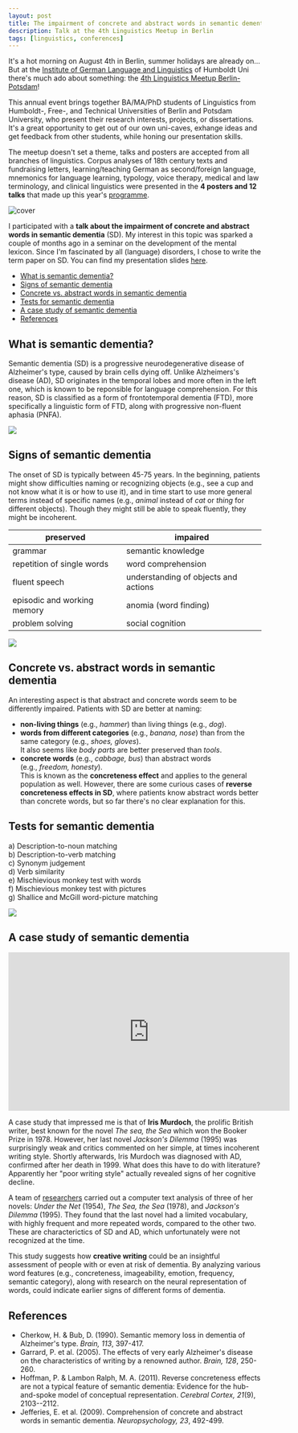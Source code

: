```yaml
---
layout: post
title: The impairment of concrete and abstract words in semantic dementia
description: Talk at the 4th Linguistics Meetup in Berlin
tags: [linguistics, conferences]
---
```


It's a hot morning on August 4th in Berlin, summer holidays are already on... But at the [Institute of German Language and Linguistics](https://www.linguistik.hu-berlin.de/en/standardseite-en?set_language=en) of Humboldt Uni there's much ado about something: the [4th Linguistics Meetup Berlin-Potsdam](https://meetup.junge-sprachwissenschaft.de/)!

This annual event brings together BA/MA/PhD students of Linguistics from Humboldt-, Free-, and Technical Universities of Berlin and Potsdam University, who present their research interests, projects, or dissertations. It's a great opportunity to get out of our own uni-caves, exhange ideas and get feedback from other students, while honing our presentation skills. 

The meetup doesn't set a theme, talks and posters are accepted from all branches of linguistics. Corpus analyses of 18th century texts and fundraising letters, learning/teaching German as second/foreign language, mnemonics for language learning, typology, voice therapy, medical and law terminology, and clinical linguistics were presented in the **4 posters and 12 talks** that made up this year's [programme](https://meetup.junge-sprachwissenschaft.de/dateien/Tagungsheft_LinguistikMeetup2017.pdf).

![cover](../assets/img/linguistikMeetupBerlin.jpg)

I participated with a **talk about the impairment of concrete and abstract words in semantic dementia** (SD). My interest in this topic was sparked a couple of months ago in a seminar on the development of the mental lexicon. Since I'm fascinated by all (language) disorders, I chose to write the term paper on SD. You can find my presentation slides [here](../pdfs/conference_linguistikmeetup_2017.pdf).

- [What is semantic dementia?](#what-is-semantic-dementia)
- [Signs of semantic dementia](#signs-of-semantic-dementia)
- [Concrete vs. abstract words in semantic dementia](#concrete-vs-abstract-words-in-semantic-dementia)
- [Tests for semantic dementia](#tests-for-semantic-dementia)
- [A case study of semantic dementia](#a-case-study-of-semantic-dementia)
- [References](#references)

## What is semantic dementia?

Semantic dementia (SD) is a progressive neurodegenerative disease of Alzheimer's type, caused by brain cells dying off. Unlike Alzheimers's disease (AD), SD originates in the temporal lobes and more often in the left one, which is known to be reponsible for language comprehension. For this reason, SD is classified as a form of frontotemporal dementia (FTD), more specifically a linguistic form of FTD, along with progressive non-fluent aphasia (PNFA).

![](/assets/img/semantic_dementia_brainillustration.png)

## Signs of semantic dementia

The onset of SD is typically between 45-75 years. In the beginning, patients might show difficulties naming or recognizing objects (e.g., see a cup and not know what it is or how to use it), and in time start to use more general terms instead of specific names (e.g., *animal* instead of *cat* or *thing* for different objects). Though they might still be able to speak fluently, they might be incoherent.

|preserved|impaired|
|-----|-----|
|grammar|semantic knowledge|
|repetition of single words|word comprehension|
|fluent speech|understanding of objects and actions|
|episodic and working memory|anomia (word finding)|
|problem solving|social cognition|

![](https://ars.els-cdn.com/content/image/1-s2.0-S2352154617302164-gr1.jpg)

## Concrete vs. abstract words in semantic dementia

An interesting aspect is that abstract and concrete words seem to be differently impaired. Patients with SD are better at naming:

- **non-living things** (e.g., *hammer*) than living things (e.g., *dog*).
- **words from different categories** (e.g., *banana, nose*) than from the same category (e.g., *shoes, gloves*).  
  It also seems like *body parts* are better preserved than *tools*.
- **concrete words** (e.g., *cabbage, bus*) than abstract words (e.g., *freedom, honesty*).  
  This is known as the **concreteness effect** and applies to the general population as well. However, there are some curious cases of **reverse concreteness effects in SD**, where patients know abstract words better than concrete words, but so far there's no clear explanation for this.

## Tests for semantic dementia

a) Description-to-noun matching  
b) Description-to-verb matching  
c) Synonym judgement  
d) Verb similarity  
e) Mischievious monkey test with words  
f) Mischievious monkey test with pictures  
g) Shallice and McGill word-picture matching

![](/assets/img/semantic_dementia_tests.png)

## A case study of semantic dementia

<iframe width="560" height="315" src="https://www.youtube.com/embed/nPg6xyeIoU0" title="YouTube video player" frameborder="0" allow="accelerometer; autoplay; clipboard-write; encrypted-media; gyroscope; picture-in-picture" allowfullscreen></iframe>

A case study that impressed me is that of **Iris Murdoch**, the prolific British writer, best known for the novel *The sea, the Sea* which won the Booker Prize in 1978. However, her last novel *Jackson's Dilemma* (1995) was surprisingly weak and critics commented on her simple, at times incoherent writing style. Shortly afterwards, Iris Murdoch was diagnosed with AD, confirmed after her death in 1999. What does this have to do with literature? Apparently her "poor writing style" actually revealed signs of her cognitive decline.

A team of [researchers](https://academic.oup.com/brain/article-lookup/doi/10.1093/brain/awh341) carried out a computer text analysis of three of her novels: *Under the Net* (1954), *The Sea, the Sea* (1978), and *Jackson's Dilemma* (1995). They found that the last novel had a limited vocabulary, with highly frequent and more repeated words, compared to the other two. These are characterictics of SD and AD, which unfortunately were not recognized at the time. 

This study suggests how **creative writing** could be an insightful assessment of people with or even at risk of dementia. By analyzing various word features (e.g., concreteness, imageability, emotion, frequency, semantic category), along with research on the neural representation of words, could indicate earlier signs of different forms of dementia.

## References

-   Cherkow, H. & Bub, D. (1990). Semantic memory loss in dementia of Alzheimer's type. *Brain, 113*, 397-417.
-   Garrard, P. et al. (2005). The effects of very early Alzheimer's disease on the characteristics of writing by a renowned author. *Brain, 128*, 250-260.
-   Hoffman, P. & Lambon Ralph, M. A. (2011). Reverse concreteness effects are not a typical feature of semantic dementia: Evidence for the hub-and-spoke model of conceptual representation. *Cerebral Cortex, 21*(9), 2103--2112.
-   Jefferies, E. et al. (2009). Comprehension of concrete and abstract words in semantic dementia. *Neuropsychology, 23*, 492-499.
